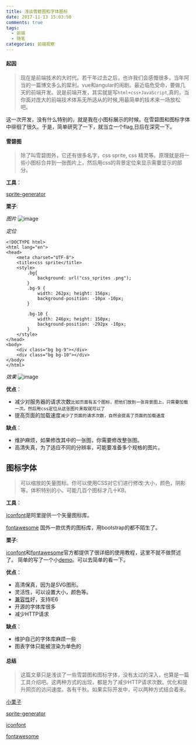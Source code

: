 ```yaml
---
title: 浅谈雪碧图和字体图标
date: 2017-11-13 15:03:50
comments: true
tags:
  - 前端
  - 随笔
categories: 前端观察
---
```


#### 起因
> 现在是前端技术的大时代。若干年过去之后，也许我们会感慨很多，当年阿当的一篇博文多么的犀利。vue和angular的闹剧。最近临危受命，要做几天的前端开发。说是前端开发，其实就是写`html+css+JavaScript`,真的，当你面对庞大的前端技术体系无所适从的时候,用最简单的技术来一场放松吧。

这一次开发，没有什么特别的，就是我在小图标展示的时候。在雪碧图和图标字体中徘徊了很久。于是，简单研究了一下，就当立一个flag,日后在深究一下。

#### 雪碧图
>除了叫雪碧图外，它还有很多名字，css sprite, css 精灵等。原理就是将一些小图标合并到一张图片上，然后用css的背景定位来显示需要显示的部分。

**工具**：

[sprite-generator](https://www.toptal.com/developers/css/sprite-generator)

**栗子**:

*图片*
![image](http://og3rfccos.bkt.clouddn.com/1510541347700.jpg)

*定位*
```
<!DOCTYPE html>
<html lang="en">
<head>
    <meta charset="UTF-8">
    <title>css sprite</title>
    <style>
        .bg{
            background: url("css_sprites .png");
        }
        .bg-9 {
            width: 262px; height: 156px;
            background-position: -10px -10px;
        }

        .bg-10 {
            width: 246px; height: 150px;
            background-position: -292px -10px;
        }
    </style>
</head>
<body>
    <div class="bg bg-9"></div>
    <div class="bg bg-10"></div>
</body>
</html>

```
*效果*
![image](http://og3rfccos.bkt.clouddn.com/1510542402120.jpg)

**优点**：
+ 减少对服务器的请求次数`比如页面有五个图标，把他们放到一张背景图上，只需要加载一次。然后用css定位从这张图片来取就可以了`
+ 提高页面的加载速度`减少了页面的请求次数，自然会提高了页面的加载速度`



**缺点**：
+ 维护麻烦，如果修改其中的一张图，你需要修改整张图。
+ 高清失真，为了适应不同的分辨率，可能要准备多个规格的图片。

## 图标字体
> 可以缩放的矢量图标。你可以使用CSS对它们进行修改:大小，颜色，阴影等。体积特别的小。可能几百个图标才几十KB。

**工具**：

[iconfont](http://www.iconfont.cn/home/index?spm=a313x.7781069.1998910419.2)是阿里提供一个矢量图标库。

[fontawesome](http://fontawesome.dashgame.com/) 国外一款优秀的图标库，用bootstrap的都不陌生了。


**栗子**:

[iconfont](http://www.iconfont.cn/home/index?spm=a313x.7781069.1998910419.2)和[fontawesome](http://fontawesome.dashgame.com/)官方都提供了很详细的使用教程，这里不就不做赘述了。
简单的写了一个小[demo](https://github.com/whiney/icon-font)。可以去简单的看一下。

**优点**：
+ 高清保真，因为是SVG图形。
+ 灵活性，可以设置大小，颜色等。
+ [兼容性](https://caniuse.com/#feat=fontface)好，支持IE6
+ 开源的字体库很多
+ 减少HTTP请求

**缺点**：
+ 维护自己的字体库麻烦一些
+ 图表字体只能被渲染为单色的


#### 总结
> 这篇文章只是浅谈了一些雪碧图和图标字体，没有太过的深入，也算是一篇工具介绍吧。这两种方式的出现，都是为了减少HTTP请求次数。优化和提升网页的访问速度。各有千秋。如果实际开发中，可以两种方式结合着来。

[小栗子](https://github.com/whiney/icon-font)

[sprite-generator](https://www.toptal.com/developers/css/sprite-generator)

[iconfont](http://www.iconfont.cn/home/index?spm=a313x.7781069.1998910419.2)

[fontawesome](http://fontawesome.dashgame.com/)